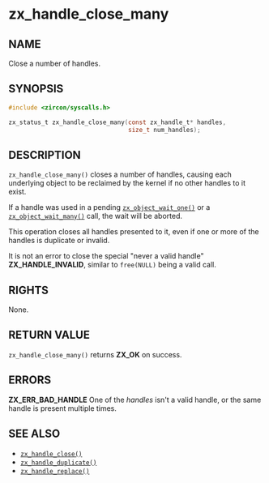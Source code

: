 # zx_handle_close_many

## NAME

<!-- Updated by update-docs-from-abigen, do not edit. -->

Close a number of handles.

## SYNOPSIS

<!-- Updated by update-docs-from-abigen, do not edit. -->

```c
#include <zircon/syscalls.h>

zx_status_t zx_handle_close_many(const zx_handle_t* handles,
                                 size_t num_handles);
```

## DESCRIPTION

`zx_handle_close_many()` closes a number of handles, causing each
underlying object to be reclaimed by the kernel if no other handles to
it exist.

If a handle was used in a pending [`zx_object_wait_one()`] or a
[`zx_object_wait_many()`] call, the wait will be aborted.

This operation closes all handles presented to it, even if one or more
of the handles is duplicate or invalid.

It is not an error to close the special "never a valid handle" **ZX_HANDLE_INVALID**,
similar to `free(NULL)` being a valid call.

## RIGHTS

<!-- Updated by update-docs-from-abigen, do not edit. -->

None.

## RETURN VALUE

`zx_handle_close_many()` returns **ZX_OK** on success.

## ERRORS

**ZX_ERR_BAD_HANDLE**  One of the *handles* isn't a valid handle, or the same handle is
present multiple times.

## SEE ALSO

 - [`zx_handle_close()`]
 - [`zx_handle_duplicate()`]
 - [`zx_handle_replace()`]

<!-- References updated by update-docs-from-abigen, do not edit. -->

[`zx_handle_close()`]: handle_close.md
[`zx_handle_duplicate()`]: handle_duplicate.md
[`zx_handle_replace()`]: handle_replace.md
[`zx_object_wait_many()`]: object_wait_many.md
[`zx_object_wait_one()`]: object_wait_one.md
